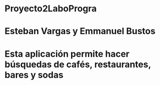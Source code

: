 # Proyecto2LaboProgra
# Esteban Vargas y Emmanuel Bustos
# Esta aplicación permite hacer búsquedas de cafés, restaurantes, bares y sodas